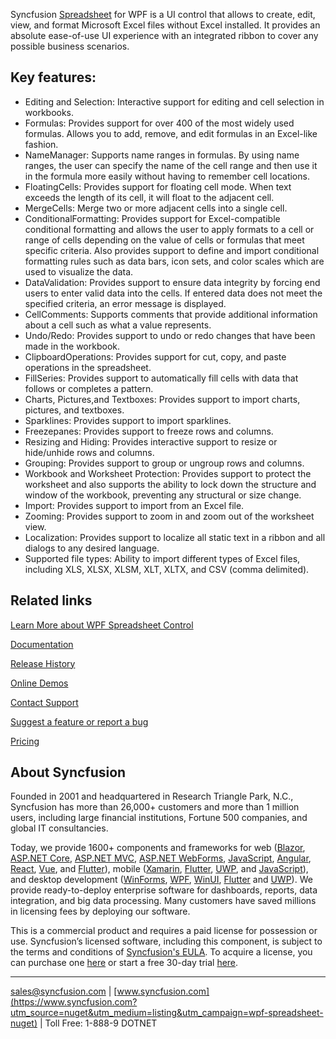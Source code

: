 Syncfusion [Spreadsheet](https://www.syncfusion.com/wpf-controls/spreadsheet?utm_source=nuget&utm_medium=listing&utm_campaign=wpf-spreadsheet-nuget) for WPF is a UI control that allows to create, edit, view, and format Microsoft Excel files without Excel installed. It provides an absolute ease-of-use UI experience with an integrated ribbon to cover any possible business scenarios.

## Key features:
* Editing and Selection: Interactive support for editing and cell selection in workbooks.
* Formulas: Provides support for over 400 of the most widely used formulas. Allows you to add, remove, and edit formulas in an Excel-like fashion.
* NameManager: Supports name ranges in formulas. By using name ranges, the user can specify the name of the cell range and then use it in the formula more easily without having to remember cell locations.
* FloatingCells: Provides support for floating cell mode. When text exceeds the length of its cell, it will float to the adjacent cell.
* MergeCells: Merge two or more adjacent cells into a single cell.
* ConditionalFormatting: Provides support for Excel-compatible conditional formatting and allows the user to apply formats to a cell or range of cells depending on the value of cells or formulas that meet specific criteria. Also provides support to define and import conditional formatting rules such as data bars, icon sets, and color scales which are used to visualize the data.
* DataValidation: Provides support to ensure data integrity by forcing end users to enter valid data into the cells. If entered data does not meet the specified criteria, an error message is displayed.
* CellComments: Supports comments that provide additional information about a cell such as what a value represents.
* Undo/Redo: Provides support to undo or redo changes that have been made in the workbook.
* ClipboardOperations: Provides support for cut, copy, and paste operations in the spreadsheet.
* FillSeries: Provides support to automatically fill cells with data that follows or completes a pattern.
* Charts, Pictures,and Textboxes: Provides support to import charts, pictures, and textboxes.
* Sparklines: Provides support to import sparklines.
* Freezepanes: Provides support to freeze rows and columns.
* Resizing and Hiding: Provides interactive support to resize or hide/unhide rows and columns.
* Grouping: Provides support to group or ungroup rows and columns.
* Workbook and Worksheet Protection: Provides support to protect the worksheet and also supports the ability to lock down the structure and window of the workbook, preventing any structural or size change.
* Import: Provides support to import from an Excel file.
* Zooming: Provides support to zoom in and zoom out of the worksheet view.
* Localization: Provides support to localize all static text in a ribbon and all dialogs to any desired language.
* Supported file types: Ability to import different types of Excel files, including XLS, XLSX, XLSM, XLT, XLTX, and CSV (comma delimited).

## Related links
[Learn More about WPF Spreadsheet Control](https://www.syncfusion.com/wpf-controls/spreadsheet?utm_source=nuget&utm_medium=listing&utm_campaign=wpf-spreadsheet-nuget)

[Documentation](https://help.syncfusion.com/wpf/spreadsheet/getting-started?utm_source=nuget&utm_medium=listing&utm_campaign=wpf-spreadsheet-nuget)

[Release History](https://help.syncfusion.com/wpf/release-notes/v19.4.0.54?utm_source=nuget&utm_medium=listing&utm_campaign=wpf-spreadsheet-nuget)

[Online Demos](https://github.com/syncfusion/wpf-demos?utm_source=nuget&utm_medium=listing&utm_campaign=wpf-spreadsheet-nuget)

[Contact Support](https://www.syncfusion.com/support/directtrac/incidents/newincident/?utm_source=nuget&utm_medium=listing&utm_campaign=wpf-spreadsheet-nuget)

[Suggest a feature or report a bug](https://www.syncfusion.com/feedback/wpf?utm_source=nuget&utm_medium=listing&utm_campaign=wpf-spreadsheet-nuget)

[Pricing](https://www.syncfusion.com/sales/products/wpf?utm_source=nuget&utm_medium=listing&utm_campaign=wpf-spreadsheet-nuget)

## About Syncfusion
Founded in 2001 and headquartered in Research Triangle Park, N.C., Syncfusion has more than 26,000+ customers and more than 1 million users, including large financial institutions, Fortune 500 companies, and global IT consultancies.

Today, we provide 1600+ components and frameworks for web ([Blazor](https://www.syncfusion.com/blazor-components?utm_source=nuget&utm_medium=listing&utm_campaign=wpf-spreadsheet-nuget), [ASP.NET Core](https://www.syncfusion.com/aspnet-core-ui-controls?utm_source=nuget&utm_medium=listing&utm_campaign=wpf-spreadsheet-nuget), [ASP.NET MVC](https://www.syncfusion.com/aspnet-mvc-ui-controls?utm_source=nuget&utm_medium=listing&utm_campaign=wpf-spreadsheet-nuget), [ASP.NET WebForms](https://www.syncfusion.com/jquery/aspnet-webforms-ui-controls?utm_source=nuget&utm_medium=listing&utm_campaign=wpf-spreadsheet-nuget), [JavaScript](https://www.syncfusion.com/javascript-ui-controls?utm_source=nuget&utm_medium=listing&utm_campaign=wpf-spreadsheet-nuget), [Angular](https://www.syncfusion.com/angular-ui-components?utm_source=nuget&utm_medium=listing&utm_campaign=wpf-spreadsheet-nuget), [React](https://www.syncfusion.com/react-ui-components?utm_source=nuget&utm_medium=listing&utm_campaign=wpf-spreadsheet-nuget), [Vue](https://www.syncfusion.com/vue-ui-components?utm_source=nuget&utm_medium=listing&utm_campaign=wpf-spreadsheet-nuget), and [Flutter](https://www.syncfusion.com/flutter-widgets?utm_source=nuget&utm_medium=listing&utm_campaign=wpf-spreadsheet-nuget)), mobile ([Xamarin](https://www.syncfusion.com/xamarin-ui-controls?utm_source=nuget&utm_medium=listing&utm_campaign=wpf-spreadsheet-nuget), [Flutter](https://www.syncfusion.com/flutter-widgets?utm_source=nuget&utm_medium=listing&utm_campaign=wpf-spreadsheet-nuget), [UWP](https://www.syncfusion.com/uwp-ui-controls?utm_source=nuget&utm_medium=listing&utm_campaign=wpf-spreadsheet-nuget), and [JavaScript](https://www.syncfusion.com/javascript-ui-controls?utm_source=nuget&utm_medium=listing&utm_campaign=wpf-spreadsheet-nuget)), and desktop development ([WinForms](https://www.syncfusion.com/winforms-ui-controls?utm_source=nuget&utm_medium=listing&utm_campaign=wpf-spreadsheet-nuget), [WPF](https://www.syncfusion.com/wpf-ui-controls?utm_source=nuget&utm_medium=listing&utm_campaign=wpf-spreadsheet-nuget), [WinUI](https://www.syncfusion.com/winui-controls?utm_source=nuget&utm_medium=listing&utm_campaign=wpf-spreadsheet-nuget), [Flutter](https://www.syncfusion.com/flutter-widgets?utm_source=nuget&utm_medium=listing&utm_campaign=wpf-spreadsheet-nuget) and [UWP](https://www.syncfusion.com/uwp-ui-controls?utm_source=nuget&utm_medium=listing&utm_campaign=wpf-spreadsheet-nuget)). We provide ready-to-deploy enterprise software for dashboards, reports, data integration, and big data processing. Many customers have saved millions in licensing fees by deploying our software.


This is a commercial product and requires a paid license for possession or use. Syncfusion’s licensed software, including this component, is subject to the terms and conditions of [Syncfusion's EULA](https://www.syncfusion.com/eula/es/?utm_source=nuget&utm_medium=listing&utm_campaign=wpf-spreadsheet-nuget). To acquire a license, you can purchase one [here]( https://www.syncfusion.com/sales/products?utm_source=nuget&utm_medium=listing&utm_campaign=wpf-spreadsheet-nuget) or start a free 30-day trial [here](https://www.syncfusion.com/account/manage-trials/start-trials?utm_source=nuget&utm_medium=listing&utm_campaign=wpf-spreadsheet-nuget).

___

[sales@syncfusion.com](mailto:sales@syncfusion.com?Subject=Syncfusion%20Spreadsheet%20WPF-%20NuGet) | [www.syncfusion.com](https://www.syncfusion.com?utm_source=nuget&utm_medium=listing&utm_campaign=wpf-spreadsheet-nuget) | Toll Free: 1-888-9 DOTNET


